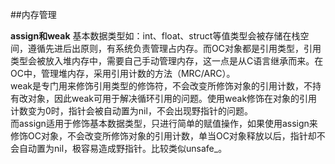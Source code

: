 ##内存管理

**assign和weak**
基本数据类型如：int、float、struct等值类型会被存储在栈空间，遵循先进后出原则，有系统负责管理占内存。而OC对象都是引用类型，引用类型会被放入堆内存中，需要自己手动管理内存，这一点是从C语言继承而来。在OC中，管理堆内存，采用引用计数的方法（MRC/ARC）。	
weak是专门用来修饰引用类型的修饰符，不会改变所修饰对象的引用计数，不持有改对象，因此weak可用于解决循环引用的问题。使用weak修饰在对象的引用计数变为0时，指针会被自动置为nil，不会出现野指针的问题。 	
而assign适用于修饰基本数据类型，只进行简单的赋值操作，如果使用assign来修饰OC对象，不会改变所修饰对象的引用计数，单当OC对象释放以后，指针却不会自动置为nil，极容易造成野指针。比较类似unsafe_。